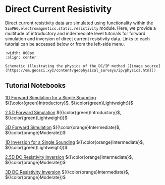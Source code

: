 Direct Current Resistivity
======================

Direct current resistivity data are simulated using functionality within the ``SimPEG.electromagnetics.static.resistivity`` module. Here, we provide a multitude of introductory and indermediate level tutorials for forward simulation and inversion of direct current resistivity data. Links to each tutorial can be accessed below or from the left-side menu.

```{figure} ../assets/website_images/dcip_physics.png
:width: 800px
:align: center

Schematic illustrating the physics of the DC/IP method ([image source](https://em.geosci.xyz/content/geophysical_surveys/ip/physics.html))
```

## Tutorial Notebooks


[1D Forward Simulation for a Single Sounding](dc-resistivity/fwd_dcr_1d) $({\color{green}Introductory}$, ${\color{green}Lightweight})$
<br />

[2.5D Forward Simulation](dc-resistivity/fwd_dcr_2d) $({\color{green}Introductory}$, ${\color{green}Lightweight})$
<br />

[3D Forward Simulation](dc-resistivity/fwd_dcr_3d) $({\color{orange}Intermediate}$, ${\color{orange}Moderate})$
<br />

[1D Inversion for a Single Sounding](dc-resistivity/inv_dcr_1d) $({\color{orange}Intermediate}$, ${\color{green}Lightweight})$
<br />

[2.5D DC Resistivity Inversion](dc-resistivity/inv_dcr_2d) $({\color{orange}Intermediate}$, ${\color{orange}Moderate})$
<br />

[3D DC Resistivity Inversion](dc-resistivity/inv_dcr_3d) $({\color{orange}Intermediate}$, ${\color{orange}Moderate})$
<br />

